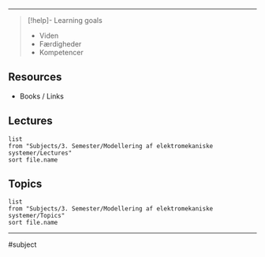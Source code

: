 
---

> [!help]- Learning goals
> - Viden
> - Færdigheder
> - Kompetencer

## Resources
- Books / Links
## Lectures
``` dataview
list
from "Subjects/3. Semester/Modellering af elektromekaniske systemer/Lectures"
sort file.name
```

## Topics
``` dataview
list
from "Subjects/3. Semester/Modellering af elektromekaniske systemer/Topics"
sort file.name
```
---

#subject